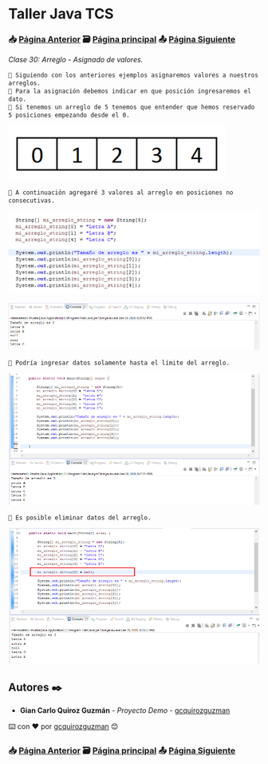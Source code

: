 # Taller Java TCS
### 📥 [Página Anterior](https://github.com/gcquirozguzman/java-tcs-202001/tree/AC00100001) 🗃️ [Página principal](https://github.com/gcquirozguzman/java-tcs-202001) 📤 [Página Siguiente](https://github.com/gcquirozguzman/java-tcs-202001/tree/AREA100001)

_Clase 30: Arreglo - Asignado de valores._

```
📢 Siguiendo con los anteriores ejemplos asignaremos valores a nuestros arreglos.
📢 Para la asignación debemos indicar en que posición ingresaremos el dato.
📢 Si tenemos un arreglo de 5 tenemos que entender que hemos reservado 5 posiciones empezando desde el 0.
```

![Error: imagen no ha sido cargada](https://github.com/gcquirozguzman/java-tcs-202001/blob/master/imagenes/AADV100001_1.png)

```
📢 A continuación agregaré 3 valores al arreglo en posiciones no consecutivas.
```

![Error: imagen no ha sido cargada](https://github.com/gcquirozguzman/java-tcs-202001/blob/master/imagenes/AADV100001_2.png)

![Error: imagen no ha sido cargada](https://github.com/gcquirozguzman/java-tcs-202001/blob/master/imagenes/AADV100001_3.png)

```
📢 Podría ingresar datos solamente hasta el límite del arreglo.
```

![Error: imagen no ha sido cargada](https://github.com/gcquirozguzman/java-tcs-202001/blob/master/imagenes/AADV100001_4.png)

```
📢 Es posible eliminar datos del arreglo.
```

![Error: imagen no ha sido cargada](https://github.com/gcquirozguzman/java-tcs-202001/blob/master/imagenes/AADV100001_5.png)

## Autores ✒️

* **Gian Carlo Quiroz Guzmán** - *Proyecto Demo* - [gcquirozguzman](https://github.com/gcquirozguzman)

⌨️ con ❤️ por [gcquirozguzman](https://github.com/gcquirozguzman) 😊

### 📥 [Página Anterior](https://github.com/gcquirozguzman/java-tcs-202001/tree/AC00100001) 🗃️ [Página principal](https://github.com/gcquirozguzman/java-tcs-202001) 📤 [Página Siguiente](https://github.com/gcquirozguzman/java-tcs-202001/tree/AREA100001)
